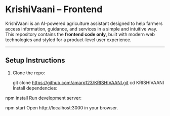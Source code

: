 # KrishiVaani – Frontend

KrishiVaani is an AI-powered agriculture assistant designed to help farmers access information, guidance, and services in a simple and intuitive way.  
This repository contains the **frontend code only**, built with modern web technologies and styled for a product-level user experience.



---

##  Setup Instructions

1. Clone the repo:
   
   git clone https://github.com/amarp123/KRISHIVAANI.git
   cd KRISHIVAANI
Install dependencies:


npm install
Run development server:


npm start
Open http://localhost:3000 in your browser.


